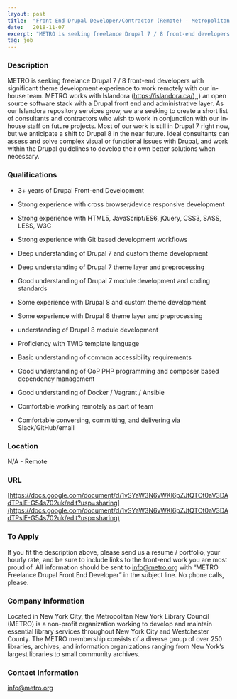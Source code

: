 ```yaml
---
layout: post
title:  "Front End Drupal Developer/Contractor (Remote) - Metropolitan New York Library Council"
date:   2018-11-07
excerpt: "METRO is seeking freelance Drupal 7 / 8 front-end developers with significant theme development experience to work remotely with our in-house team. METRO works with Islandora ([https://islandora.ca/),](https://islandora.ca/),) an open source software stack with a Drupal front end and administrative layer. As our Islandora repository services grow, we are seeking to..."
tag: job
---
```


### Description   

METRO is seeking freelance Drupal 7 / 8 front-end developers with significant theme development experience to work remotely with our in-house  team. METRO works with Islandora ([https://islandora.ca/),](https://islandora.ca/),) an open source software stack with a Drupal front end and administrative layer. As our Islandora repository services grow, we are seeking to create a short list of consultants and contractors who wish to work in conjunction with our in-house staff on future projects. Most of our work is still in Drupal 7 right now, but we anticipate a shift to Drupal 8 in the near future. Ideal consultants can assess and solve complex visual or functional issues with Drupal, and work within the Drupal guidelines to develop their own better solutions when necessary. 





### Qualifications   

* 3+ years of Drupal Front-end Development

* Strong experience with cross browser/device responsive development

* Strong experience with HTML5, JavaScript/ES6, jQuery, CSS3, SASS, LESS, W3C

* Strong experience with Git based development workflows

* Deep understanding of Drupal 7 and custom theme development

* Deep understanding of Drupal 7 theme layer and preprocessing

* Good understanding of Drupal 7 module development and coding standards

* Some experience with Drupal 8 and custom theme development

* Some experience with Drupal 8 theme layer and preprocessing

*  understanding of Drupal 8 module development

* Proficiency with TWIG template language

* Basic understanding of common accessibility requirements

* Good understanding of OoP PHP programming and composer based dependency management

* Good understanding of Docker / Vagrant / Ansible 

* Comfortable working remotely as part of team

* Comfortable conversing, committing, and delivering via Slack/GitHub/email




### Location   

N/A - Remote 


### URL   

[https://docs.google.com/document/d/1vSYaW3N6vWKl6pZJtQTOt0aV3DAdTPslE-G54s702uk/edit?usp=sharing](https://docs.google.com/document/d/1vSYaW3N6vWKl6pZJtQTOt0aV3DAdTPslE-G54s702uk/edit?usp=sharing)

### To Apply   

If you fit the description above, please send us a resume / portfolio, your hourly rate, and be sure to include links to the front-end work you are most proud of. All information should be sent to info@metro.org with “METRO Freelance Drupal Front End Developer” in the subject line. No phone calls, please.


### Company Information   

Located in New York City, the Metropolitan New York Library Council (METRO) is a non-profit organization working to develop and maintain essential library services throughout New York City and Westchester County. The METRO membership consists of a diverse group of over 250 libraries, archives, and information organizations ranging from New York’s largest libraries to small community archives. 


### Contact Information   

info@metro.org

